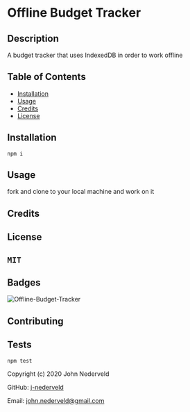 
  # Offline Budget Tracker

## Description 

A budget tracker that uses IndexedDB in order to work offline

## Table of Contents

* [Installation](#installation)
* [Usage](#usage)
* [Credits](#credits)
* [License](#license)


## Installation
`
npm i
`
## Usage 

fork and clone to your local machine and work on it

## Credits



## License
`
MIT
`
---

## Badges

![Offline-Budget-Tracker](https://img.shields.io/github/languages/top/j-nederveld/Offline-Budget-Tracker)

## Contributing



## Tests
`
npm test
`


Copyright (c) 2020 John Nederveld

GitHub: [j-nederveld](https://github.com/j-nederveld)

Email: john.nederveld@gmail.com
